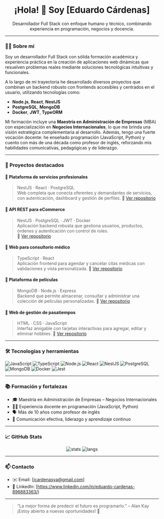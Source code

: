 <h1 align="center">¡Hola! 👋 Soy [Eduardo Cárdenas]</h1>

<p align="center">
Desarrollador Full Stack con enfoque humano y técnico, combinando experiencia en programación, negocios y docencia.
</p>

---

### 🧑‍💻 Sobre mí

Soy un desarrollador Full Stack con sólida formación académica y experiencia práctica en la creación de aplicaciones web dinámicas que resuelven problemas reales mediante soluciones tecnológicas intuitivas y funcionales.

A lo largo de mi trayectoria he desarrollado diversos proyectos que combinan un backend robusto con frontends accesibles y centrados en el usuario, utilizando tecnologías como:

- **Node.js**, **React**, **NestJS**
- **PostgreSQL**, **MongoDB**
- **Docker**, **JWT**, **TypeORM**

Mi formación incluye una **Maestría en Administración de Empresas** (MBA) con especialización en **Negocios Internacionales**, lo que me brinda una visión estratégica complementaria al desarrollo. Además, tengo una fuerte vocación docente: he enseñado programación (JavaScript, Python) y cuento con más de una década como profesor de inglés, reforzando mis habilidades comunicativas, pedagógicas y de liderazgo.

---

### 🚀 Proyectos destacados

#### 🔹 Plataforma de servicios profesionales
> NestJS · React · PostgreSQL  
Web completa que conecta oferentes y demandantes de servicios, con autenticación, dashboard y gestión de perfiles.
🔗 [Ver repositorio](https://github.com/JEduardoCardenasR/TecniClick-Backend)

#### 🔹 API REST para eCommerce
> NestJS · PostgreSQL · JWT · Docker  
Aplicación backend robusta que gestiona usuarios, productos, órdenes y autenticación con control de roles.  
🔗 [Ver repositorio](https://github.com/JEduardoCardenasR/Backend-Ecommerce)

#### 🔹 Web para consultorio médico
> TypeScript · React  
Aplicación frontend para agendar y cancelar citas médicas con validaciones y vista personalizada.
🔗 [Ver repositorio](https://github.com/JEduardoCardenasR/Proyecto-Gestion-Citas)

#### 🔹 Plataforma de películas
> MongoDB · Node.js · Express  
Backend que permite almacenar, consultar y administrar una colección de películas personalizadas.
🔗 [Ver repositorio](https://github.com/JEduardoCardenasR/Proyecto-Peliculas)


#### 🔹 Web de gestión de pasatiempos
> HTML · CSS · JavaScript  
Interfaz amigable con tarjetas interactivas para agregar, editar y eliminar hobbies.
🔗 [Ver repositorio](https://github.com/JEduardoCardenasR/Tarjetas-interactivas)

---

### 🛠️ Tecnologías y herramientas

![JavaScript](https://img.shields.io/badge/-JavaScript-F7DF1E?style=flat-square&logo=javascript&logoColor=black)
![TypeScript](https://img.shields.io/badge/-TypeScript-3178C6?style=flat-square&logo=typescript&logoColor=white)
![Node.js](https://img.shields.io/badge/-Node.js-339933?style=flat-square&logo=nodedotjs&logoColor=white)
![React](https://img.shields.io/badge/-React-61DAFB?style=flat-square&logo=react&logoColor=black)
![NestJS](https://img.shields.io/badge/-NestJS-E0234E?style=flat-square&logo=nestjs&logoColor=white)
![PostgreSQL](https://img.shields.io/badge/-PostgreSQL-336791?style=flat-square&logo=postgresql&logoColor=white)
![MongoDB](https://img.shields.io/badge/-MongoDB-47A248?style=flat-square&logo=mongodb&logoColor=white)
![Docker](https://img.shields.io/badge/-Docker-2496ED?style=flat-square&logo=docker&logoColor=white)
![Jest](https://img.shields.io/badge/-Jest-C21325?style=flat-square&logo=jest&logoColor=white)

---

### 📚 Formación y fortalezas

- 🎓 Maestría en Administración de Empresas – Negocios Internacionales  
- 👨‍🏫 Experiencia docente en programación (JavaScript, Python)  
- 🗣️ Más de 10 años como profesor de inglés  
- 💬 Comunicación efectiva, liderazgo y aprendizaje continuo  

---

### 📈 GitHub Stats

<p align="center">
  <img src="https://github-readme-stats.vercel.app/api?username=TU_USUARIO&show_icons=true&theme=radical" alt="stats" />
  <img src="https://github-readme-stats.vercel.app/api/top-langs/?username=TU_USUARIO&layout=compact&theme=radical" alt="langs" />
</p>

---

### 📫 Contacto

- ✉️ Email: [jcardenasya@gmail.com]  
- 💼 LinkedIn: [https://www.linkedin.com/in/eduardo-cardenas-896883363/)  

---

> “La mejor forma de predecir el futuro es programarlo.” – Alan Kay
> ¡Estoy abierto a nuevas oportunidades! 🚀
